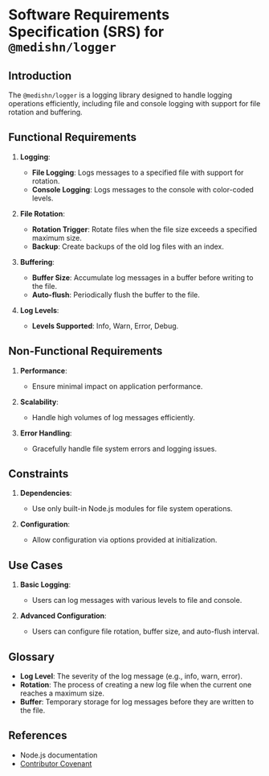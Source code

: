 # Software Requirements Specification (SRS) for `@medishn/logger`

## Introduction

The `@medishn/logger` is a logging library designed to handle logging operations efficiently, including file and console logging with support for file rotation and buffering.

## Functional Requirements

1. **Logging**:

   - **File Logging**: Logs messages to a specified file with support for rotation.
   - **Console Logging**: Logs messages to the console with color-coded levels.

2. **File Rotation**:

   - **Rotation Trigger**: Rotate files when the file size exceeds a specified maximum size.
   - **Backup**: Create backups of the old log files with an index.

3. **Buffering**:

   - **Buffer Size**: Accumulate log messages in a buffer before writing to the file.
   - **Auto-flush**: Periodically flush the buffer to the file.

4. **Log Levels**:
   - **Levels Supported**: Info, Warn, Error, Debug.

## Non-Functional Requirements

1. **Performance**:

   - Ensure minimal impact on application performance.

2. **Scalability**:

   - Handle high volumes of log messages efficiently.

3. **Error Handling**:
   - Gracefully handle file system errors and logging issues.

## Constraints

1. **Dependencies**:

   - Use only built-in Node.js modules for file system operations.

2. **Configuration**:
   - Allow configuration via options provided at initialization.

## Use Cases

1. **Basic Logging**:

   - Users can log messages with various levels to file and console.

2. **Advanced Configuration**:
   - Users can configure file rotation, buffer size, and auto-flush interval.

## Glossary

- **Log Level**: The severity of the log message (e.g., info, warn, error).
- **Rotation**: The process of creating a new log file when the current one reaches a maximum size.
- **Buffer**: Temporary storage for log messages before they are written to the file.

## References

- Node.js documentation
- [Contributor Covenant](https://www.contributor-covenant.org)
